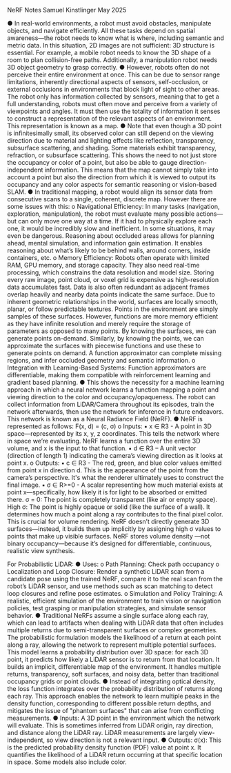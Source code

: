 NeRF Notes
Samuel Kinstlinger
May 2025

●	In real-world environments, a robot must avoid obstacles, manipulate objects, and navigate efficiently. All these tasks depend on spatial awareness—the robot needs to know what is where, including semantic and metric data. In this situation, 2D images are not sufficient: 3D structure is essential. For example, a mobile robot needs to know the 3D shape of a room to plan collision-free paths. Additionally, a manipulation robot needs 3D object geometry to grasp correctly.
●	However, robots often do not perceive their entire environment at once. This can be due to sensor range limitations, inherently directional aspects of sensors, self-occlusion, or external occlusions in environments that block light of sight to other areas. The robot only has information collected by sensors, meaning that to get a full understanding, robots must often move and perceive from a variety of viewpoints and angles. It must then use the totality of information it senses to construct a representation of the relevant aspects of an environment. This representation is known as a map. 
●	Note that even though a 3D point is infinitesimally small, its observed color can still depend on the viewing direction due to material and lighting effects like reflection, transparency, subsurface scattering, and shading. Some materials exhibit transparency, refraction, or subsurface scattering. This shows the need to not just store the occupancy or color of a point, but also be able to gauge direction-independent information. This means that the map cannot simply take into account a point but also the direction from which it is viewed to output its occupancy and any color aspects for semantic reasoning or vision-based SLAM. 
●	In traditional mapping, a robot would align its sensor data from consecutive scans to a single, coherent, discrete map. However there are some issues with this:
o	Navigational Efficiency: In many tasks (navigation, exploration, manipulation), the robot must evaluate many possible actions—but can only move one way at a time. If it had to physically explore each one, it would be incredibly slow and inefficient. In some situations, it may even be dangerous. Reasoning about occluded areas allows for planning ahead, mental simulation, and information gain estimation. It enables reasoning about what’s likely to be behind walls, around corners, inside containers, etc.
o	Memory Efficiency: Robots often operate with limited RAM, GPU memory, and storage capacity. They also need real-time processing, which constrains the data resolution and model size. Storing every raw image, point cloud, or voxel grid is expensive as high-resolution data accumulates fast. Data is also often redundant as adjacent frames overlap heavily and nearby data points indicate the same surface. Due to inherent geometric relationships in the world, surfaces are locally smooth, planar, or follow predictable textures. Points in the environment are simply samples of these surfaces. However, functions are more memory efficient as they have infinite resolution and merely require the storage of parameters as opposed to many points. By knowing the surfaces, we can generate points on-demand. Similarly, by knowing the points, we can approximate the surfaces with piecewise functions and use these to generate points on demand. A function approximator can complete missing regions, and infer occluded geometry and semantic information. 
o	Integration with Learning-Based Systems: Function approximators are differentiable, making them compatible with reinforcement learning and gradient based planning. 
●	This shows the necessity for a machine learning approach in which a neural network learns a function mapping a point and viewing direction to the color and occupancy/opaqueness. The robot can collect information from LiDAR/Camera throughout its episodes, train the network afterwards, then use the network for inference in future endeavors. This network is known as a Neural Radiance Field (NeRF). 
●	NeRF is represented as follows: F(x, d) = (c, σ)
o	Inputs: 
▪	x ∈ R3 - A point in 3D space—represented by its x, y, z coordinates. This tells the network where in space we’re evaluating. NeRF learns a function over the entire 3D volume, and x is the input to that function. 
▪	d ∈ R3 – A unit vector (direction of length 1) indicating the camera’s viewing direction as it looks at point x. 
o	Outputs:
▪	c ∈ R3 - The red, green, and blue color values emitted from point x in direction d. This is the appearance of the point from the camera’s perspective. It's what the renderer ultimately uses to construct the final image. 
▪	σ ∈ R>=0 - A scalar representing how much material exists at point x—specifically, how likely it is for light to be absorbed or emitted there. σ = 0: The point is completely transparent (like air or empty space). High σ: The point is highly opaque or solid (like the surface of a wall). It determines how much a point along a ray contributes to the final pixel color. This is crucial for volume rendering. NeRF doesn’t directly generate 3D surfaces—instead, it builds them up implicitly by assigning high σ values to points that make up visible surfaces. NeRF stores volume density —not binary occupancy—because it’s designed for differentiable, continuous, realistic view synthesis.

For Probabilistic LiDAR:
●	Uses:
o	Path Planning: Check path occupancy
o	Localization and Loop Closure: Render a synthetic LiDAR scan from a candidate pose using the trained NeRF, compare it to the real scan from the robot’s LiDAR sensor, and use methods such as scan matching to detect loop closures and refine pose estimates. 
o	Simulation and Policy Training: A realistic, efficient simulation of the environment to train vision or navigation policies, test grasping or manipulation strategies, and simulate sensor behavior. 
●	Traditional NeRFs assume a single surface along each ray, which can lead to artifacts when dealing with LiDAR data that often includes multiple returns due to semi-transparent surfaces or complex geometries. The probabilistic formulation models the likelihood of a return at each point along a ray, allowing the network to represent multiple potential surfaces. This model learns a probability distribution over 3D space: for each 3D point, it predicts how likely a LiDAR sensor is to return from that location. It builds an implicit, differentiable map of the environment. It handles multiple returns, transparency, soft surfaces, and noisy data, better than traditional occupancy grids or point clouds.
●	Instead of integrating optical density, the loss function integrates over the probability distribution of returns along each ray. This approach enables the network to learn multiple peaks in the density function, corresponding to different possible return depths, and mitigates the issue of "phantom surfaces" that can arise from conflicting measurements.
●	Inputs: A 3D point in the environment which the network will evaluate. This is sometimes inferred from LiDAR origin, ray direction, and distance along the LiDAR ray. LiDAR measurements are largely view-independent, so view direction is not a relevant input. 
●	Outputs: σ(x): This is the predicted probability density function (PDF) value at point x. It quantifies the likelihood of a LiDAR return occurring at that specific location in space. Some models also include color. 
